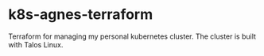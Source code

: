 # k8s-agnes-terraform

Terraform for managing my personal kubernetes cluster. The cluster is built with Talos Linux. 
